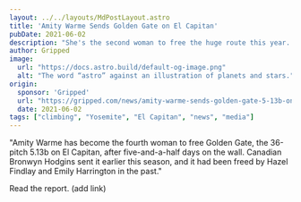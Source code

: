 ```yaml
---
layout: ../../layouts/MdPostLayout.astro
title: 'Amity Warme Sends Golden Gate on El Capitan'
pubDate: 2021-06-02
description: "She's the second woman to free the huge route this year..."
author: Gripped
image: 
  url: "https://docs.astro.build/default-og-image.png"
  alt: "The word “astro” against an illustration of planets and stars."
origin: 
  sponsor: 'Gripped'
  url: "https://gripped.com/news/amity-warme-sends-golden-gate-5-13b-on-el-capitan/"
  date: 2021-06-02
tags: ["climbing", "Yosemite", "El Capitan", "news", "media"]
---
```

"Amity Warme has become the fourth woman to free Golden Gate, the 36-pitch 5.13b on El Capitan, after five-and-a-half days on the wall. Canadian Bronwyn Hodgins sent it earlier this season, and it had been freed by Hazel Findlay and Emily Harrington in the past."

Read the report. (add link)
